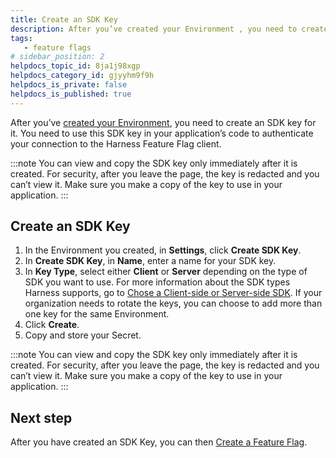 ```yaml
---
title: Create an SDK Key
description: After you’ve created your Environment , you need to create an SDK key for it. You need to use this SDK key in your application’s code to authenticate your connection to the Harness Feature Flag clien…
tags: 
   - feature flags
# sidebar_position: 2
helpdocs_topic_id: 8ja1j98xgp
helpdocs_category_id: gjyyhm9f9h
helpdocs_is_private: false
helpdocs_is_published: true
---
```


After you’ve [created your Environment](2-create-an-environment.md), you need to create an SDK key for it. You need to use this SDK key in your application’s code to authenticate your connection to the Harness Feature Flag client. 

:::note
 You can view and copy the SDK key only immediately after it is created. For security, after you leave the page, the key is redacted and you can’t view it. Make sure you make a copy of the key to use in your application.
:::

## Create an SDK Key

1. In the Environment you created, in **Settings**, click **Create SDK Key**.
2. In **Create SDK Key**, in **Name**, enter a name for your SDK key.
3. In **Key Type**, select either **Client** or **Server** depending on the type of SDK you want to use. For more information about the SDK types Harness supports, go to [Chose a Client-side or Server-side SDK](../../4-ff-sdks/1-sdk-overview/1-client-side-and-server-side-sdks.md). If your organization needs to rotate the keys, you can choose to add more than one key for the same Environment.
4. Click **Create**.
5. Copy and store your Secret.

:::note
 You can view and copy the SDK key only immediately after it is created. For security, after you leave the page, the key is redacted and you can’t view it. Make sure you make a copy of the key to use in your application.
:::

## Next step

After you have created an SDK Key, you can then [Create a Feature Flag](4-create-a-feature-flag.md).

